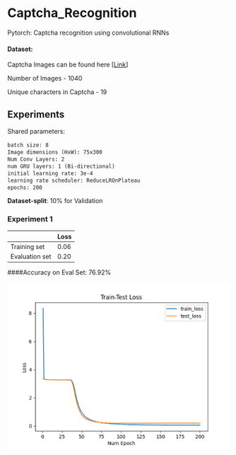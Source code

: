 # Captcha_Recognition
Pytorch: Captcha recognition using convolutional RNNs 
#### Dataset:
 Captcha Images can be found here
[[Link](https://github.com/AakashKumarNain/CaptchaCracker/blob/master/captcha_images_v2.zip)]

Number of Images - 1040

Unique characters in Captcha - 19

## Experiments
Shared parameters:
```
batch size: 8
Image dimensions (HxW): 75x300
Num Conv Layers: 2
num GRU layers: 1 (Bi-directional)
initial learning rate: 3e-4
learning rate scheduler: ReduceLROnPlateau
epochs: 200
```

**Dataset-split**: 10% for Validation
### Experiment 1

|                | **Loss** |
|----------------|----------------|
| Training set |        0.06  |
| Evaluation set |        0.20  |

####Accuracy on Eval Set: 76.92%

![plot](results/train-test_loss.png)